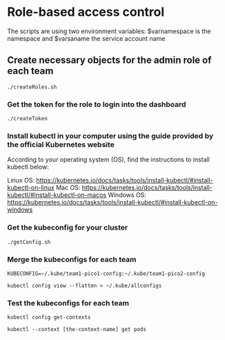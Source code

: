 # Role-based access control
The scripts are using two environment variables:
	$varnamespace is the namespace
	and 
	$varsaname the service account name

## Create necessary objects for the admin role of each team 
	./createRoles.sh

### Get the token for the role to login into the dashboard
	./createToken

### Install kubectl in your computer using the guide provided by the official Kubernetes website

According to your operating system (OS), find the instructions to install kubectl below:

Linux OS: https://kubernetes.io/docs/tasks/tools/install-kubectl/#install-kubectl-on-linux
Mac OS: https://kubernetes.io/docs/tasks/tools/install-kubectl/#install-kubectl-on-macos
Windows OS: https://kubernetes.io/docs/tasks/tools/install-kubectl/#install-kubectl-on-windows

### Get the kubeconfig for your cluster

	./getConfig.sh

### Merge the kubeconfigs for each team

	KUBECONFIG=~/.kube/team1-pico1-config:~/.kube/team1-pico2-config

	kubectl config view --flatten > ~/.kube/allconfigs

### Test the kubeconfigs for each team

	kubectl config get-contexts

	kubectl --context [the-context-name] get pods